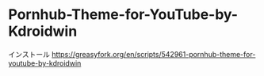 # Pornhub-Theme-for-YouTube-by-Kdroidwin

インストール
https://greasyfork.org/en/scripts/542961-pornhub-theme-for-youtube-by-kdroidwin
